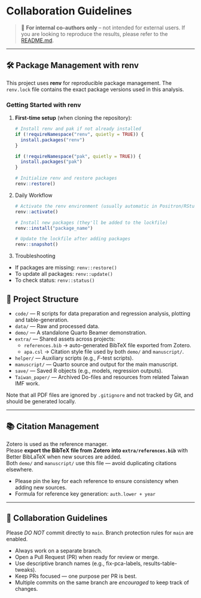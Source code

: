# Collaboration Guidelines

> 🛑 **For internal co-authors only** – not intended for external users. If you are looking to reproduce the results, please refer to the [README.md](README.MD).
---

## 🛠️ Package Management with renv

This project uses **renv** for reproducible package management. The `renv.lock` file contains the exact package versions used in this analysis.

### Getting Started with renv

1. **First-time setup** (when cloning the repository):

   ```r
   # Install renv and pak if not already installed
   if (!requireNamespace("renv", quietly = TRUE)) {
     install.packages("renv")
   }

   if (!requireNamespace("pak", quietly = TRUE)) {
     install.packages("pak")
   }

   # Initialize renv and restore packages
   renv::restore()
   ```

2. Daily Workflow

   ```r
   # Activate the renv environment (usually automatic in Positron/RStudio)
   renv::activate()

   # Install new packages (they'll be added to the lockfile)
   renv::install("package_name")

   # Update the lockfile after adding packages
   renv::snapshot()
   ```

3. Troubleshooting

- If packages are missing: `renv::restore()`
- To update all packages: `renv::update()`
- To check status: `renv::status()`

## 📂 Project Structure

- `code/` — R scripts for data preparation and regression analysis, plotting and table-generation.
- `data/` — Raw and processed data.
- `demo/` — A standalone Quarto Beamer demonstration.
- `extra/` — Shared assets across projects:
  - `references.bib` → auto-generated BibTeX file exported from Zotero.
  - `apa.csl` → Citation style file used by both `demo/` and `manuscript/`.
- `helper/` — Auxiliary scripts (e.g., $F$-test scripts).
- `manuscript/` — Quarto source and output for the main manuscript.
- `save/` — Saved R objects (e.g., models, regression outputs).
- `Taiwan_paper/` — Archived Do-files and resources from related Taiwan IMF work.

Note that all PDF files are ignored by `.gitignore` and not tracked by Git, and should be generated locally.

---

## 📚 Citation Management

Zotero is used as the reference manager.  
Please **export the BibTeX file from Zotero into `extra/references.bib`** with Better BibLaTeX when new sources are added.  
Both `demo/` and `manuscript/` use this file — avoid duplicating citations elsewhere.

- Please pin the key for each reference to ensure consistency when adding new sources.
- Formula for reference key generation: `auth.lower + year`

---

## 🔁 Collaboration Guidelines

Please _DO NOT_ commit directly to `main`. Branch protection rules for `main` are enabled.

- Always work on a separate branch.
- Open a Pull Request (PR) when ready for review or merge.
- Use descriptive branch names (e.g., fix-pca-labels, results-table-tweaks).
- Keep PRs focused — one purpose per PR is best.
- Multiple commits on the same branch are _encouraged_ to keep track of changes.
